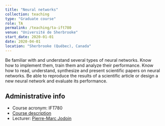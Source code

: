 ```yaml
---
title: "Neural networks"
collection: teaching
type: "Graduate course"
role: TA
permalink: /teaching/ta-ift780
venue: "Université de Sherbrooke"
start_date: 2020-01-01
date: 2020-04-01
location: "Sherbrooke (Québec), Canada"
---
```


Be familiar with and understand several types of neural networks. Know how to implement them, train them and analyze their performance. Know how to read, understand, synthesize and present scientific papers on neural networks. Be able to reproduce the results of a scientific article or design a new neural network and evaluate its performance.

## Administrative info
- Course acronym: IFT780
- [Course description](https://www.usherbrooke.ca/admission/fiches-cours/IFT780)
- Lecturer: [Pierre-Marc Jodoin](https://info.usherbrooke.ca/pmjodoin/index.html)
